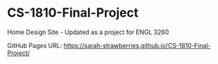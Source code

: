 # CS-1810-Final-Project
Home Design Site - Updated as a project for ENGL 3260

GitHub Pages URL:
https://sarah-strawberries.github.io/CS-1810-Final-Project/
